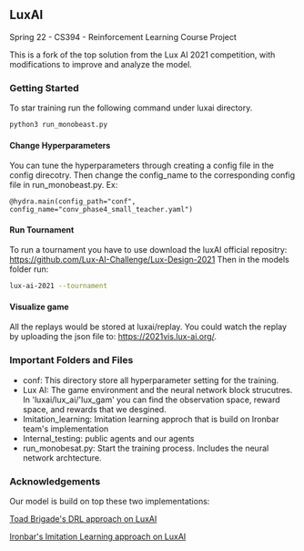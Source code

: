 ## LuxAI 

Spring 22 - CS394 - Reinforcement Learning Course Project

This is a fork of the top solution from the Lux AI 2021 competition, with modifications to improve and analyze the model. 

### Getting Started
To star training run the following command under luxai directory. 

``` sh
python3 run_monobeast.py
```


#### Change Hyperparameters
You can tune the hyperparameters through creating a config file in the config direcotry. Then change the config_name to the corresponding config file in run_monobeast.py.
Ex:

```
@hydra.main(config_path="conf", config_name="conv_phase4_small_teacher.yaml")
```

#### Run Tournament 
To run a tournament you have to use download the luxAI official repositry: https://github.com/Lux-AI-Challenge/Lux-Design-2021
Then in the models folder run: 
``` sh
lux-ai-2021 --tournament
```

#### Visualize game
All the replays would be stored at luxai/replay.
You could watch the replay by uploading the json file to: https://2021vis.lux-ai.org/. 


### Important Folders and Files
- conf:  This directory store all hyperparameter setting for the training.
- Lux AI: The game environment and the neural network block strucutres. In 'luxai/lux_ai/'lux_gam' you can find the observation space, reward space, and rewards that we desgined.
- Imitation_learning: Imitation learning approch that is build on Ironbar team's implementation
- Internal_testing: public agents and our agents 
- run_monobesat.py:  Start the training process. Includes the neural network archtecture. 



### Acknowledgements 
Our model is build on top these two implementations:

[Toad Brigade's DRL approach on LuxAI](https://github.com/IsaiahPressman/Kaggle_Lux_AI_2021)

[Ironbar's Imitation Learning approach on LuxAI](https://github.com/ironbar/luxai)






